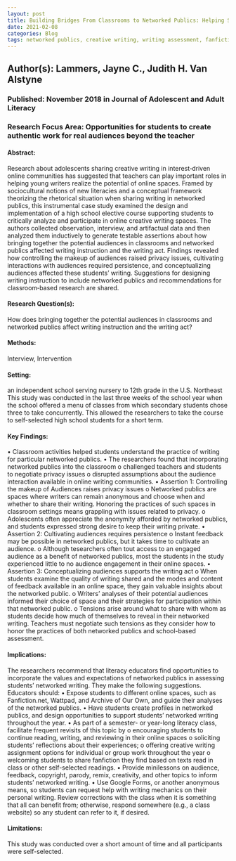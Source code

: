 ```yaml
---
layout: post
title: Building Bridges From Classrooms to Networked Publics: Helping Students Write for the Audience They Want
date: 2021-02-08
categories: Blog
tags: networked publics, creative writing, writing assessment, fanfiction, literacy
---
```


## Author(s): Lammers, Jayne C., Judith H. Van Alstyne

### Published: November 2018 in Journal of Adolescent and Adult Literacy

### Research Focus Area: Opportunities for students to create authentic work for real audiences beyond the teacher

#### Abstract:
Research about adolescents sharing creative writing in interest‐driven online communities has suggested that teachers can play important roles in helping young writers realize the potential of online spaces. Framed by sociocultural notions of new literacies and a conceptual framework theorizing the rhetorical situation when sharing writing in networked publics, this instrumental case study examined the design and implementation of a high school elective course supporting students to critically analyze and participate in online creative writing spaces. The authors collected observation, interview, and artifactual data and then analyzed them inductively to generate testable assertions about how bringing together the potential audiences in classrooms and networked publics affected writing instruction and the writing act. Findings revealed how controlling the makeup of audiences raised privacy issues, cultivating interactions with audiences required persistence, and conceptualizing audiences affected these students’ writing. Suggestions for designing writing instruction to include networked publics and recommendations for classroom‐based research are shared.


#### Research Question(s):
How does bringing together the potential audiences in classrooms and networked publics affect writing instruction and the writing act?


#### Methods:
Interview, Intervention


#### Setting:
an independent school serving nursery to 12th grade in the U.S. Northeast  This study was conducted in the last three weeks of the school year when the school offered a menu of classes from which secondary students chose three to take concurrently. This allowed the researchers to take the course to self-selected high school students for a short term.


#### Key Findings:
• Classroom activities helped students understand the practice of writing for particular networked publics. • The researchers found that incorporating networked publics into the classroom o challenged teachers and students to negotiate privacy issues o disrupted assumptions about the audience interaction available in online writing communities.  • Assertion 1: Controlling the makeup of Audiences raises privacy issues o Networked publics are spaces where writers can remain anonymous and choose when and whether to share their writing. Honoring the practices of such spaces in classroom settings means grappling with issues related to privacy. o Adolescents often appreciate the anonymity afforded by networked publics, and students expressed strong desire to keep their writing private. • Assertion 2: Cultivating audiences requires persistence o Instant feedback may be possible in networked publics, but it takes time to cultivate an audience. o Although tesearchers often tout access to an engaged audience as a benefit of networked publics, most the students in the study experienced little to no audience engagement in their online spaces. • Assertion 3: Conceptualizing audiences supports the writing act o When students examine the quality of writing shared and the modes and content of feedback available in an online space, they gain valuable insights about the networked public. o Writers’ analyses of their potential audiences informed their choice of space and their strategies for participation within that networked public. o Tensions arise around what to share with whom as students decide how much of themselves to reveal in their networked writing. Teachers must negotiate such tensions as they consider how to honor the practices of both networked publics and school-based assessment. 


#### Implications:
The researchers recommend that literacy educators find opportunities to incorporate the values and expectations of networked publics in assessing students’ networked writing. They make the following suggestions. Educators should: • Expose students to different online spaces, such as Fanfiction.net, Wattpad, and Archive of Our Own, and guide their analyses of the networked publics. • Have students create profiles in networked publics, and design opportunities to support students’ networked writing throughout the year. • As part of a semester- or year-long literacy class, facilitate frequent revisits of this topic by o encouraging students to continue reading, writing, and reviewing in their online spaces o soliciting students’ reflections about their experiences; o offering creative writing assignment options for individual or group work throughout the year o welcoming students to share fanfiction they find based on texts read in class or other self-selected readings. • Provide minilessons on audience, feedback, copyright, parody, remix, creativity, and other topics to inform students’ networked writing. • Use Google Forms, or another anonymous means, so students can request help with writing mechanics on their personal writing. Review corrections with the class when it is something that all can benefit from; otherwise, respond somewhere (e.g., a class website) so any student can refer to it, if desired. 


#### Limitations:
This study was conducted over a short amount of time and all participants were self-selected.


